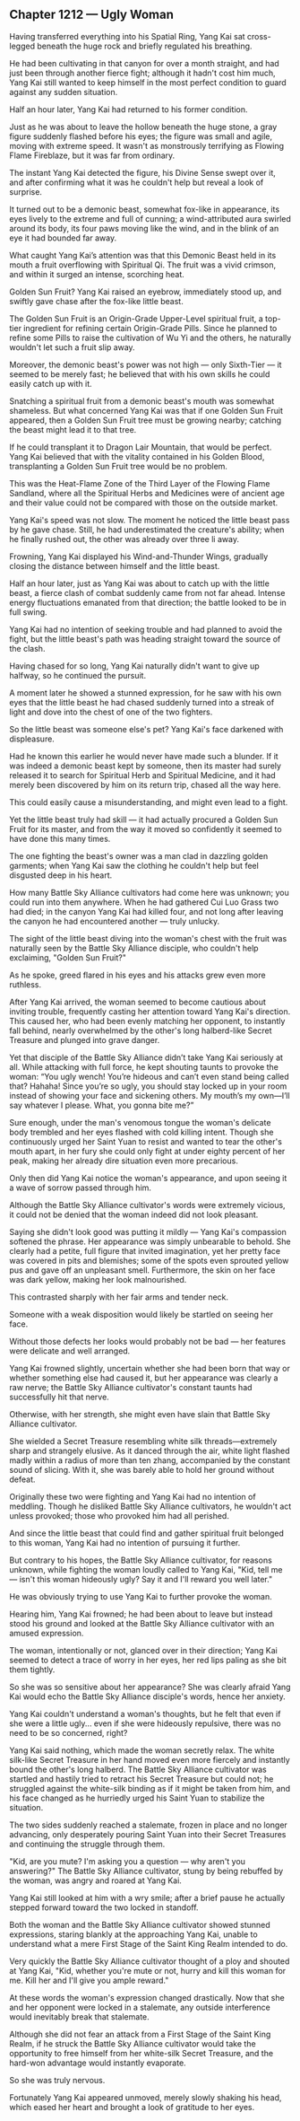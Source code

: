 ## Chapter 1212 — Ugly Woman

Having transferred everything into his Spatial Ring, Yang Kai sat cross-legged beneath the huge rock and briefly regulated his breathing.

He had been cultivating in that canyon for over a month straight, and had just been through another fierce fight; although it hadn't cost him much, Yang Kai still wanted to keep himself in the most perfect condition to guard against any sudden situation.

Half an hour later, Yang Kai had returned to his former condition.

Just as he was about to leave the hollow beneath the huge stone, a gray figure suddenly flashed before his eyes; the figure was small and agile, moving with extreme speed. It wasn't as monstrously terrifying as Flowing Flame Fireblaze, but it was far from ordinary.

The instant Yang Kai detected the figure, his Divine Sense swept over it, and after confirming what it was he couldn't help but reveal a look of surprise.

It turned out to be a demonic beast, somewhat fox-like in appearance, its eyes lively to the extreme and full of cunning; a wind-attributed aura swirled around its body, its four paws moving like the wind, and in the blink of an eye it had bounded far away.

What caught Yang Kai’s attention was that this Demonic Beast held in its mouth a fruit overflowing with Spiritual Qi. The fruit was a vivid crimson, and within it surged an intense, scorching heat.

Golden Sun Fruit? Yang Kai raised an eyebrow, immediately stood up, and swiftly gave chase after the fox-like little beast.

The Golden Sun Fruit is an Origin-Grade Upper-Level spiritual fruit, a top-tier ingredient for refining certain Origin-Grade Pills. Since he planned to refine some Pills to raise the cultivation of Wu Yi and the others, he naturally wouldn't let such a fruit slip away.

Moreover, the demonic beast's power was not high — only Sixth-Tier — it seemed to be merely fast; he believed that with his own skills he could easily catch up with it.

Snatching a spiritual fruit from a demonic beast's mouth was somewhat shameless. But what concerned Yang Kai was that if one Golden Sun Fruit appeared, then a Golden Sun Fruit tree must be growing nearby; catching the beast might lead it to that tree.

If he could transplant it to Dragon Lair Mountain, that would be perfect. Yang Kai believed that with the vitality contained in his Golden Blood, transplanting a Golden Sun Fruit tree would be no problem.

This was the Heat-Flame Zone of the Third Layer of the Flowing Flame Sandland, where all the Spiritual Herbs and Medicines were of ancient age and their value could not be compared with those on the outside market.

Yang Kai's speed was not slow. The moment he noticed the little beast pass by he gave chase. Still, he had underestimated the creature's ability; when he finally rushed out, the other was already over three li away.

Frowning, Yang Kai displayed his Wind-and-Thunder Wings, gradually closing the distance between himself and the little beast.

Half an hour later, just as Yang Kai was about to catch up with the little beast, a fierce clash of combat suddenly came from not far ahead. Intense energy fluctuations emanated from that direction; the battle looked to be in full swing.

Yang Kai had no intention of seeking trouble and had planned to avoid the fight, but the little beast's path was heading straight toward the source of the clash.

Having chased for so long, Yang Kai naturally didn't want to give up halfway, so he continued the pursuit.

A moment later he showed a stunned expression, for he saw with his own eyes that the little beast he had chased suddenly turned into a streak of light and dove into the chest of one of the two fighters.

So the little beast was someone else's pet? Yang Kai's face darkened with displeasure.

Had he known this earlier he would never have made such a blunder. If it was indeed a demonic beast kept by someone, then its master had surely released it to search for Spiritual Herb and Spiritual Medicine, and it had merely been discovered by him on its return trip, chased all the way here.

This could easily cause a misunderstanding, and might even lead to a fight.

Yet the little beast truly had skill — it had actually procured a Golden Sun Fruit for its master, and from the way it moved so confidently it seemed to have done this many times.

The one fighting the beast's owner was a man clad in dazzling golden garments; when Yang Kai saw the clothing he couldn't help but feel disgusted deep in his heart.

How many Battle Sky Alliance cultivators had come here was unknown; you could run into them anywhere. When he had gathered Cui Luo Grass two had died; in the canyon Yang Kai had killed four, and not long after leaving the canyon he had encountered another — truly unlucky.

The sight of the little beast diving into the woman's chest with the fruit was naturally seen by the Battle Sky Alliance disciple, who couldn't help exclaiming, "Golden Sun Fruit?"

As he spoke, greed flared in his eyes and his attacks grew even more ruthless.

After Yang Kai arrived, the woman seemed to become cautious about inviting trouble, frequently casting her attention toward Yang Kai's direction. This caused her, who had been evenly matching her opponent, to instantly fall behind, nearly overwhelmed by the other's long halberd-like Secret Treasure and plunged into grave danger.

Yet that disciple of the Battle Sky Alliance didn’t take Yang Kai seriously at all. While attacking with full force, he kept shouting taunts to provoke the woman: “You ugly wench! You’re hideous and can’t even stand being called that? Hahaha! Since you’re so ugly, you should stay locked up in your room instead of showing your face and sickening others. My mouth’s my own—I’ll say whatever I please. What, you gonna bite me?”

Sure enough, under the man's venomous tongue the woman's delicate body trembled and her eyes flashed with cold killing intent. Though she continuously urged her Saint Yuan to resist and wanted to tear the other's mouth apart, in her fury she could only fight at under eighty percent of her peak, making her already dire situation even more precarious.

Only then did Yang Kai notice the woman's appearance, and upon seeing it a wave of sorrow passed through him.

Although the Battle Sky Alliance cultivator's words were extremely vicious, it could not be denied that the woman indeed did not look pleasant.

Saying she didn't look good was putting it mildly — Yang Kai's compassion softened the phrase. Her appearance was simply unbearable to behold. She clearly had a petite, full figure that invited imagination, yet her pretty face was covered in pits and blemishes; some of the spots even sprouted yellow pus and gave off an unpleasant smell. Furthermore, the skin on her face was dark yellow, making her look malnourished.

This contrasted sharply with her fair arms and tender neck.

Someone with a weak disposition would likely be startled on seeing her face.

Without those defects her looks would probably not be bad — her features were delicate and well arranged.

Yang Kai frowned slightly, uncertain whether she had been born that way or whether something else had caused it, but her appearance was clearly a raw nerve; the Battle Sky Alliance cultivator's constant taunts had successfully hit that nerve.

Otherwise, with her strength, she might even have slain that Battle Sky Alliance cultivator.

She wielded a Secret Treasure resembling white silk threads—extremely sharp and strangely elusive. As it danced through the air, white light flashed madly within a radius of more than ten zhang, accompanied by the constant sound of slicing. With it, she was barely able to hold her ground without defeat.

Originally these two were fighting and Yang Kai had no intention of meddling. Though he disliked Battle Sky Alliance cultivators, he wouldn't act unless provoked; those who provoked him had all perished.

And since the little beast that could find and gather spiritual fruit belonged to this woman, Yang Kai had no intention of pursuing it further.

But contrary to his hopes, the Battle Sky Alliance cultivator, for reasons unknown, while fighting the woman loudly called to Yang Kai, "Kid, tell me — isn't this woman hideously ugly? Say it and I'll reward you well later."

He was obviously trying to use Yang Kai to further provoke the woman.

Hearing him, Yang Kai frowned; he had been about to leave but instead stood his ground and looked at the Battle Sky Alliance cultivator with an amused expression.

The woman, intentionally or not, glanced over in their direction; Yang Kai seemed to detect a trace of worry in her eyes, her red lips paling as she bit them tightly.

So she was so sensitive about her appearance? She was clearly afraid Yang Kai would echo the Battle Sky Alliance disciple's words, hence her anxiety.

Yang Kai couldn't understand a woman's thoughts, but he felt that even if she were a little ugly... even if she were hideously repulsive, there was no need to be so concerned, right?

Yang Kai said nothing, which made the woman secretly relax. The white silk-like Secret Treasure in her hand moved even more fiercely and instantly bound the other's long halberd. The Battle Sky Alliance cultivator was startled and hastily tried to retract his Secret Treasure but could not; he struggled against the white-silk binding as if it might be taken from him, and his face changed as he hurriedly urged his Saint Yuan to stabilize the situation.

The two sides suddenly reached a stalemate, frozen in place and no longer advancing, only desperately pouring Saint Yuan into their Secret Treasures and continuing the struggle through them.

"Kid, are you mute? I'm asking you a question — why aren't you answering?" The Battle Sky Alliance cultivator, stung by being rebuffed by the woman, was angry and roared at Yang Kai.

Yang Kai still looked at him with a wry smile; after a brief pause he actually stepped forward toward the two locked in standoff.

Both the woman and the Battle Sky Alliance cultivator showed stunned expressions, staring blankly at the approaching Yang Kai, unable to understand what a mere First Stage of the Saint King Realm intended to do.

Very quickly the Battle Sky Alliance cultivator thought of a ploy and shouted at Yang Kai, "Kid, whether you're mute or not, hurry and kill this woman for me. Kill her and I'll give you ample reward."

At these words the woman's expression changed drastically. Now that she and her opponent were locked in a stalemate, any outside interference would inevitably break that stalemate.

Although she did not fear an attack from a First Stage of the Saint King Realm, if he struck the Battle Sky Alliance cultivator would take the opportunity to free himself from her white-silk Secret Treasure, and the hard-won advantage would instantly evaporate.

So she was truly nervous.

Fortunately Yang Kai appeared unmoved, merely slowly shaking his head, which eased her heart and brought a look of gratitude to her eyes.